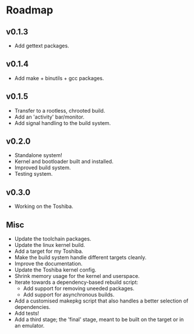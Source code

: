 # Roadmap #

## v0.1.3 ##

- Add gettext packages.

## v0.1.4 ##

- Add make + binutils + gcc packages.

## v0.1.5 ##

- Transfer to a rootless, chrooted build.
- Add an 'activity' bar/monitor.
- Add signal handling to the build system.

## v0.2.0 ##

- Standalone system!
- Kernel and bootloader built and installed.
- Improved build system.
- Testing system.

## v0.3.0 ##

- Working on the Toshiba.

## Misc ##

- Update the toolchain packages.
- Update the linux kernel build.
- Add a target for my Toshiba.
- Make the build system handle different targets cleanly.
- Improve the documentation.
- Update the Toshiba kernel config.
- Shrink memory usage for the kernel and userspace.
- Iterate towards a dependency-based rebuild script:
  - Add support for removing uneeded packages.
  - Add support for asynchronous builds.
- Add a customised makepkg script that also handles a better selection of
  dependencies.
- Add tests!
- Add a third stage; the 'final' stage, meant to be built on the target or in
  an emulator.

